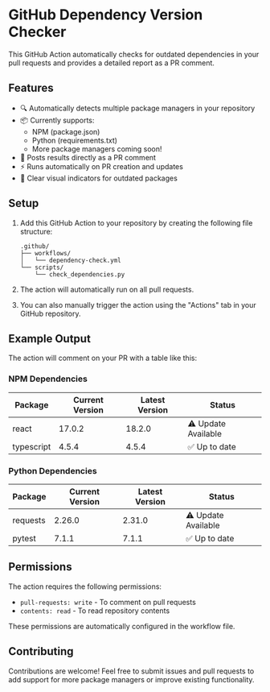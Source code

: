 # GitHub Dependency Version Checker

This GitHub Action automatically checks for outdated dependencies in your pull requests and provides a detailed report as a PR comment.

## Features

- 🔍 Automatically detects multiple package managers in your repository
- 📦 Currently supports:
  - NPM (package.json)
  - Python (requirements.txt)
  - More package managers coming soon!
- 💬 Posts results directly as a PR comment
- ⚡ Runs automatically on PR creation and updates
- 🎯 Clear visual indicators for outdated packages

## Setup

1. Add this GitHub Action to your repository by creating the following file structure:
   ```
   .github/
   ├── workflows/
   │   └── dependency-check.yml
   └── scripts/
       └── check_dependencies.py
   ```

2. The action will automatically run on all pull requests.

3. You can also manually trigger the action using the "Actions" tab in your GitHub repository.

## Example Output

The action will comment on your PR with a table like this:

### NPM Dependencies
| Package | Current Version | Latest Version | Status |
|---------|----------------|----------------|--------|
| react | 17.0.2 | 18.2.0 | ⚠️ Update Available |
| typescript | 4.5.4 | 4.5.4 | ✅ Up to date |

### Python Dependencies
| Package | Current Version | Latest Version | Status |
|---------|----------------|----------------|--------|
| requests | 2.26.0 | 2.31.0 | ⚠️ Update Available |
| pytest | 7.1.1 | 7.1.1 | ✅ Up to date |

## Permissions

The action requires the following permissions:
- `pull-requests: write` - To comment on pull requests
- `contents: read` - To read repository contents

These permissions are automatically configured in the workflow file.

## Contributing

Contributions are welcome! Feel free to submit issues and pull requests to add support for more package managers or improve existing functionality. 